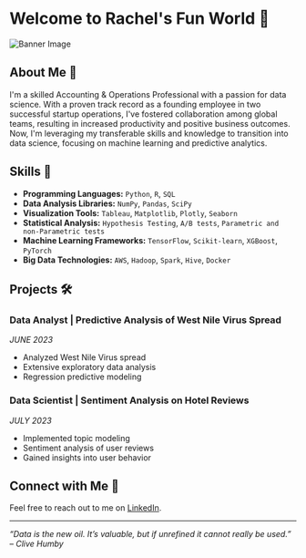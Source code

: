 # Welcome to Rachel's Fun World 👋

![Banner Image](https://img.freepik.com/free-vector/green-technology-background-creative-lighting-template-background-vector-illustration_1142-11469.jpg?w=900&t=st=1691038861~exp=1691039461~hmac=0977c19a61999c3cdeb2007a32ae3749e96e5d33c7a3fe562f49dee8d7b9d821)

## About Me 📝

I'm a skilled Accounting & Operations Professional with a passion for data science. With a proven track record as a founding employee in two successful startup operations, I've fostered collaboration among global teams, resulting in increased productivity and positive business outcomes. Now, I'm leveraging my transferable skills and knowledge to transition into data science, focusing on machine learning and predictive analytics.

## Skills 🚀

- **Programming Languages:** `Python`, `R`, `SQL`
- **Data Analysis Libraries:** `NumPy`, `Pandas`, `SciPy`
- **Visualization Tools:** `Tableau`, `Matplotlib`, `Plotly`, `Seaborn`
- **Statistical Analysis:** `Hypothesis Testing`, `A/B tests`, `Parametric and non-Parametric tests`
- **Machine Learning Frameworks:** `TensorFlow`, `Scikit-learn`, `XGBoost`, `PyTorch`
- **Big Data Technologies:** `AWS`, `Hadoop`, `Spark`, `Hive`, `Docker`

## Projects 🛠️

### Data Analyst | Predictive Analysis of West Nile Virus Spread
_JUNE 2023_
- Analyzed West Nile Virus spread
- Extensive exploratory data analysis
- Regression predictive modeling

### Data Scientist | Sentiment Analysis on Hotel Reviews
_JULY 2023_
- Implemented topic modeling
- Sentiment analysis of user reviews
- Gained insights into user behavior

## Connect with Me 🤝

Feel free to reach out to me on [LinkedIn]([https://www.linkedin.com/in/rachellliao/]).

---

_“Data is the new oil. It’s valuable, but if unrefined it cannot really be used.” – Clive Humby_
